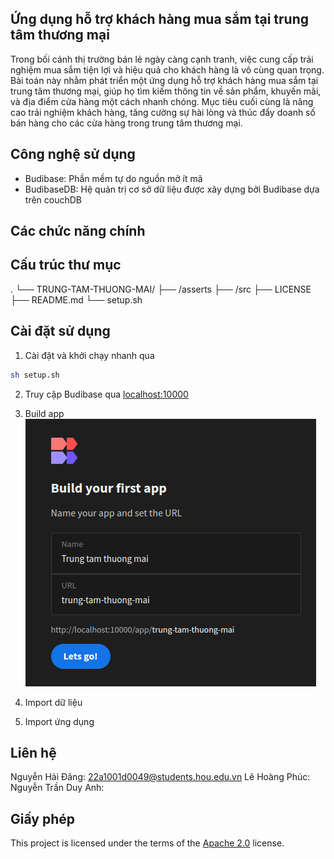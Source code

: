 ## Ứng dụng hỗ trợ khách hàng mua sắm tại trung tâm thương mại

Trong bối cảnh thị trường bán lẻ ngày càng cạnh tranh, việc cung cấp trải nghiệm mua sắm tiện lợi và hiệu quả cho khách hàng là vô cùng quan trọng. Bài toán này nhằm phát triển một ứng dụng hỗ trợ khách hàng mua sắm tại trung tâm thương mại, giúp họ tìm kiếm thông tin về sản phẩm, khuyến mãi, và địa điểm cửa hàng một cách nhanh chóng. Mục tiêu cuối cùng là nâng cao trải nghiệm khách hàng, tăng cường sự hài lòng và thúc đẩy doanh số bán hàng cho các cửa hàng trong trung tâm thương mại.

## Công nghệ sử dụng

- Budibase: Phần mềm tự do nguồn mở ít mã
- BudibaseDB: Hệ quản trị cơ sở dữ liệu được xây dựng bởi Budibase dựa trên couchDB

## Các chức năng chính

## Cấu trúc thư mục
.
└── TRUNG-TAM-THUONG-MAI/
    ├── /asserts
    ├── /src
    ├── LICENSE
    ├── README.md
    └── setup.sh

## Cài đặt sử dụng

1. Cài đặt và khởi chạy nhanh qua
```bash
sh setup.sh
```

2. Truy cập Budibase qua <localhost:10000>

3. Build app
![Build Budibase app](./asserts/build-budibase-app.png)

4. Import dữ liệu

5. Import ứng dụng

## Liên hệ

Nguyễn Hải Đăng: 22a1001d0049@students.hou.edu.vn
Lê Hoàng Phúc:
Nguyễn Trần Duy Anh: 

## Giấy phép

This project is licensed under the terms of the [Apache 2.0](LICENSE) license.